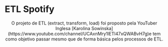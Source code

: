 # ETL Spotify

<p align="center">O projeto de ETL (extract, transform, load) foi proposto pela YouTuber Inglesa [Karolina Sowinska](https://www.youtube.com/channel/UCAxnMry1lETl47xQWABvH7g)e tem como objetivo passar mesmo que de forma básica pelos processos de ETL.</p>


